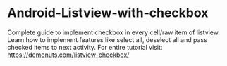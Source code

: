 # Android-Listview-with-checkbox
Complete guide to implement checkbox in every cell/raw item of listview. Learn how to implement features like select all, deselect all and pass checked items to next activity. For entire tutorial visit: https://demonuts.com/listview-checkbox/
